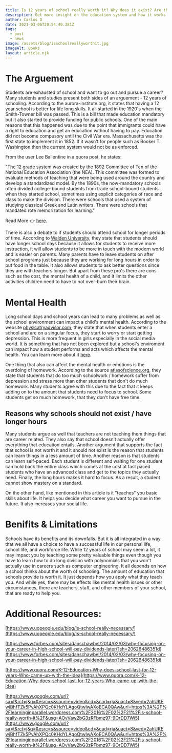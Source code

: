```yaml
---
title: Is 12 years of school really worth it? Why does it exist? Are there any risks?
description: Get more insight on the education system and how it works.
author: Carlos D
date: 2021-03-06T20:54:49.381Z
tags:
  - post
  - news
image: /assets/blog/isschoolreallyworthit.jpg
imageAlt: Books
layout: article.njk
---
```

# The Arguement

Students are exhausted of school and want to go out and pursue a career? Many students and studies present both sides of an arguement - 12 years of schooling. According to the aurora-institute.org, it states that having a 12 year school is better for life long skills. It all started in the 1920's when the Smith-Towner bill was passed. This is a bill that made education mandatory but it also started to provide funding for public schools. One of the main reasons that this happened was due to the point that immigrants could have a right to education and get an education without having to pay. Education did not become compusory until the Civil War era. Massachusetts was the first state to implement it in 1852. If it wasn't for people such as Booker T. Washington then the current system would not be as enforced.


From the user Lee Ballentine in a quora post, he states: 

"The 12 grade system was created by the 1892 Committee of Ten of the National Education Association (the NEA). This committee was formed to evaluate methods of teaching that were being used around the country and develop a standardized model. By the 1890s, the now-mandatory schools often divided college-bound students from trade school-bound students when they started school, sometimes using explicit categories of race and class to make the division. There were schools that used a system of studying classical Greek and Latin writers. There were schools that mandated rote memorization for learning." 

Read More 👉 [here](https://www.quora.com/K-12-Education-Why-does-school-last-for-12-years-Who-came-up-with-the-idea).


There is also a debate to if students should attend school for longer periods of time. According to [Walden University](https://www.waldenu.edu/online-doctoral-programs/doctor-of-education/resource/the-pros-and-cons-to-longer-school-days), they state that students should have longer school days because it allows for students to receive more instruction, it will allow students to be more in touch with the modern world and is easier on parents. Many parents have to leave students on after school programs just because they are working for long hours in order to put food in the table. It also allows students to ask better questions since they are with teachers longer. But apart from these pro's there are cons such as the cost, the mental health of a child, and it limits the other activities children need to have to not over-burn their brain.


# Mental Health

Long school days and school years can lead to many problems as well as the school environment can impact a child's mental health. According to the website [physicatryadvisor.com](https://www.psychiatryadvisor.com/home/topics/child-adolescent-psychiatry/study-protocol-how-does-school-affect-adolescent-mental-health/), they state that when students enter a school and are on a singular focus, they start to worry or start getting depression. This is more frequent in girls especially in the social media world. It is something that has not been explored but a school's enviroment can impact how a student performs and acts which affects the mental health. You can learn more about it [here](https://bmcpsychiatry.biomedcentral.com/articles/10.1186/s12888-016-0919-1).

One thing that also can affect the mental health or emotions is the overdoing of homework. According to the source [atlasofscience.org](https://www.google.com/url?sa=t&rct=j&q=&esrc=s&source=web&cd=&cad=rja&uact=8&ved=2ahUKEwjlu6CxgpPvAhVCrFkKHdxUB6MQFjABegQICBAD&url=https%3A%2F%2Fatlasofscience.org%2Fhow-does-homework-affect-students%2F&usg=AOvVaw1wcxyJ4dniRW722E42dJyI), they state that students that do too much schoolwork / homework suffer from depression and stress more than other students that don't do much homework. Many students agree with this due to the fact that it keeps adding on to the amount that students need to focus to school. Some students get so much homework, that they don't have free time. 


## Reasons why schools should not exist / have longer hours

Many students argue as well that teachers are not teaching them things that are career related. They also say that school doesn’t actually offer everything that education entails. Another argument that supports the fact that school is not worth it and it should not exist is the reason  that students can learn things in a less amount of time. Another reason is that students can learn self-paced. Each student is different and waiting for one student can hold back the entire class which comes at the cost at fast paced students who have an advanced class and get to the topics they actually need. Finally, the long hours makes it hard to focus. As a result, a student cannot show mastery on a standard.

On the other hand, like mentioned in this article is it "teaches" you basic skills about life. It helps you decide what career you want to pursue in the future. It also increases your social life.


# Benifits & Limitations

Schools have its benefits and its downfalls. But it is all integrated in a way that we all have a choice to have a successful life in our personal life, school life, and workforce life. While 12 years of school may seem a lot, it may impact you by teaching some pretty valuable things even though you have to learn how to do long division with polynomials that you won't actually use in careers such as computer engineering. It all depends on how a school thinks about the worth of schooling. The amount of education that schools provide is worth it. It just depends how you apply what they teach you. And while yes, there may be effects like mental health issues or other circumstances, there are teachers, staff, and other members of your school, that are ready to help you.


# Additional Resources:

[https://www.uopeople.edu/blog/is-school-really-necessary/](https://www.uopeople.edu/blog/is-school-really-necessary/)

[https://www.forbes.com/sites/danschawbel/2014/02/03/why-focusing-on-your-career-in-high-school-will-pay-dividends-later/?sh=20626486351d](https://www.forbes.com/sites/danschawbel/2014/02/03/why-focusing-on-your-career-in-high-school-will-pay-dividends-later/?sh=20626486351d)

[https://www.quora.com/K-12-Education-Why-does-school-last-for-12-years-Who-came-up-with-the-idea](https://www.quora.com/K-12-Education-Why-does-school-last-for-12-years-Who-came-up-with-the-idea)

[https://www.google.com/url?sa=t&rct=j&q=&esrc=s&source=video&cd=&cad=rja&uact=8&ved=2ahUKEwiBhfTZk5PvAhXPQc0KHdYLAgoQtwIwAXoECA0QAw&url=https%3A%2F%2Flearninginparallel.wordpress.com%2F2016%2F02%2F21%2Fis-school-really-worth-it%2F&usg=AOvVaw2bG3zRFbmz97-9OrDD7Wi5](https://www.google.com/url?sa=t&rct=j&q=&esrc=s&source=video&cd=&cad=rja&uact=8&ved=2ahUKEwiBhfTZk5PvAhXPQc0KHdYLAgoQtwIwAXoECA0QAw&url=https%3A%2F%2Flearninginparallel.wordpress.com%2F2016%2F02%2F21%2Fis-school-really-worth-it%2F&usg=AOvVaw2bG3zRFbmz97-9OrDD7Wi5)
